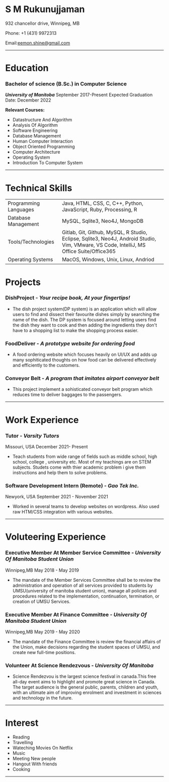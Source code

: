 #  S M Rukunujjaman

932 chancellor drive, Winnipeg, MB 

Phone: +1 (431) 9972313

Email:eemon.shine@gmail.com

---


# Education

### **Bachelor of science (B.Sc.) in Computer Science**
***University of Manitoba***
September 2017-Present
Expected Graduation Date: December 2022

**Relevant Courses:**
* Datastructure And Algorithm
* Analysis Of Algorithm
* Software Engineering
* Database Management
* Human Computer Interaction
* Object Oriented Programming
* Computer Architecture 
* Operating System
* Introduction To Computer System

___


# Technical Skills

|  |  |
| --- | --- |
| Programming Languages | Java, HTML, CSS, C, C++, Python, JavaScript, Ruby, Processing, R |
| Database Management | MySQL, Sqlite3, Neo4J, MongoDB |
| Tools/Technologies | Gitlab, Git, Github, MySQL, R Studio, Eclipse, Sqlite3, Neo4J, Android Studio, Vim, VMware, VS Code, IntelliJ, MS Office Suite/Office365 |
| Operating Systems |  MacOS, Windows, Unix, Linux, Andriod |


# Projects

### **DishProject** - *Your recipe book, At your fingertips!*

* The dish project system(DP system) is an application which will allow users to find and dissect their favourite dishes simply by searching the name of the dish. The DP system is focused around letting users find the dish they want to cook and then adding the ingredients they don't have to a shopping list to make the shopping process easier.

### **FoodDeliver** - *A prototype website for ordering food*

* A food ordering website which focuses heavily on UI/UX and adds up many sophiticated thoughts on how food can be delivered effectively and efficiently to the customers.

### **Conveyor Belt** - *A program that imitates airport conveyor belt*

* This project implement a sohisticated conveyor belt program which reduces time to deliver baggages to the passengers.


---


# Work Experience

### **Tutor** - *Varsity Tutors*
Missouri, USA
December 2021- Present

* Teach students from wide range of fields such as middle school, high school, college , university etc. Most of my teachings are on STEM subjects. Studets come with thier academic problem i give them instructions and help them to solve problems.

### **Software Development Intern (Remote)** - *Gao Tek Inc.*
Newyork, USA
September 2021 - November 2021

* Worked in several teams to develop websites on wordpress. Also used raw HTM/CSS integration with various websites.


---

# Voluteering Experience

### **Executive Member At Member Service Committee** - *University Of Manitoba Student Union*
Winnipeg,MB
May 2018 - May 2019

* The mandate of the Member Services Committee shall be to review the administration and operation of all services provided to students by UMSU(university of manitoba student union), manage all policies and procedures related to the implementation, continuation, termination, or creation of UMSU Services.

### **Executive Member At Finance Committee** - *University Of Manitoba Student Union*
Winnipeg,MB
May 2019 - May 2020

* The mandate of the Finance Committee is review the financial affairs of the Union, make decisions regarding the student spaces of UMSU, and create new full-time positions.

### **Volunteer At Science Rendezvous** - *University Of Manitoba*

* Science Rendezvou is the largest science festival in canada.This free all-day event aims to highlight and promote great science in Canada. The target audience is the general public, parents, children and youth, with an ultimate aim of improving enrolment and investment in sciences and technology in the future.

---

# Interest

* Reading
* Travelling
* Wateching Movies On Netflix
* Music
* Meeting New people
* Hangout With friends
* Cooking

---
